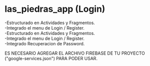 # las_piedras_app (Login)

-Estructurado en Actividades y Fragmentos.                                                                                                                                          
-Integrado el menu de Login / Register.                                                                                                                                               
-Estructurado en Actividades y Fragmentos.                                                                                                                                          
-Integrado el menu de Login / Register.                                                                                                                                               
-Integrado Recuperacion de Password.                                                                                                                                                    

ES NECESARIO AGREGAR EL ARCHIVO FIREBASE DE TU PROYECTO ("google-services.json") PARA PODER USAR.



